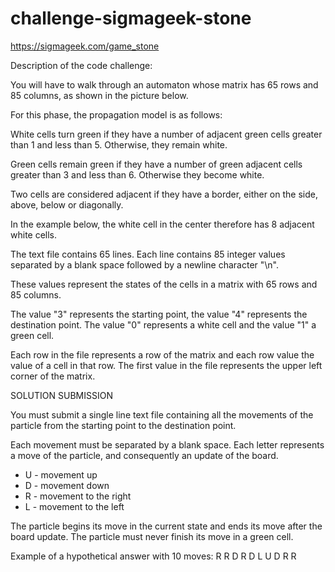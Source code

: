 # challenge-sigmageek-stone

https://sigmageek.com/game_stone

Description of the code challenge:

You will have to walk through an automaton whose matrix has 65 rows and 85 columns, as shown in the picture below.

For this phase, the propagation model is as follows:

White cells turn green if they have a number of adjacent green cells greater than 1 and less than 5. Otherwise, they remain white.

Green cells remain green if they have a number of green adjacent cells greater than 3 and less than 6. Otherwise they become white.

Two cells are considered adjacent if they have a border, either on the side, above, below or diagonally. 

In the example below, the white cell in the center therefore has 8 adjacent white cells.

The text file contains 65 lines. Each line contains 85 integer values separated by a blank space followed by a newline character "\n". 

These values represent the states of the cells in a matrix with 65 rows and 85 columns. 

The value "3" represents the starting point, the value "4" represents the destination point. The value "0" represents a white cell and the value "1" a green cell.

Each row in the file represents a row of the matrix and each row value the value of a cell in that row. The first value in the file represents the upper left corner of the matrix.


SOLUTION SUBMISSION

You must submit a single line text file containing all the movements of the particle from the starting point to the destination point. 

Each movement must be separated by a blank space. Each letter represents a move of the particle, and consequently an update of the board.

 - U - movement up
 - D - movement down
 - R - movement to the right
 - L - movement to the left

The particle begins its move in the current state and ends its move after the board update. The particle must never finish its move in a green cell.

Example of a hypothetical answer with 10 moves: R R D R D L U D R R
